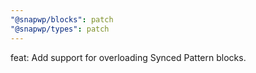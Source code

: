 ```yaml
---
"@snapwp/blocks": patch
"@snapwp/types": patch
---
```


feat: Add support for overloading Synced Pattern blocks.
